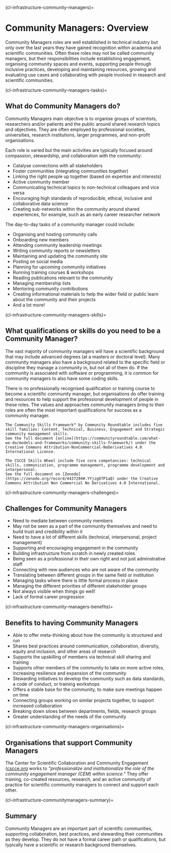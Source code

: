 (cl-infrastructure-community-managers)=
# Community Managers: Overview

Community Managers roles are well established in technical industry but only over the last years they have gained recognition within academia and scientific communities.
Often these roles may not be called community managers, but their responsibilities include establishing engagement, organising community spaces and events, supporting people through inclusive practices, developing and maintaining resources, growing and evaluating use cases and collaborating with people involved in research and scientific communities.

(cl-infrastructure-community-managers-tasks)=
## What do Community Managers do?

Community Managers main objective is to organise groups of scientists, researchers and/or patients and the public around shared research topics and objectives.
They are often employed by professional societies, universities, research institutions, larger programmes, and non-profit organisations.

Each role is varied but the main activities are typically focused around compassion, stewardship, and collaboration with the community:
* Catalyse connections with all stakeholders
* Foster communities (integrating communities together)
* Linking the right people up together (based on expertise and interests)
* Active community member
* Communicating technical topics to non-technical colleagues and vice versa
* Encouraging high standards of reproducible, ethical, inclusive and collaborative data science
* Creating sub-networks within the community around shared experiences, for example, such as an early career researcher network

The day-to-day tasks of a community manager could include:
* Organising and hosting community calls
* Onboarding new members
* Attending community leadership meetings
* Writing community reports or newsletters
* Maintaining and updating the community site
* Posting on social media
* Planning for upcoming community initiatives
* Running training courses & workshops
* Reading publications relevant to the community
* Managing membership lists
* Mentoring community contributions
* Creating informational materials to help the wider field or public learn about the community and their projects
* And a lot more!

(cl-infrastructure-community-managers-skills)=
## What qualifications or skills do you need to be a Community Manager?
The vast majority of community managers will have a scientific background that may include advanced degrees (at a masters or doctoral level).
Many community managers also have a background related to the specific field or discipline they manage a community in, but not all of them do.
If the community is associated with software or programming, it is common for community managers to also have some coding skills.

There is no professionally recognised qualification or training course to become a scientific community manager, but organisations do offer training and resources to help support the professional development of people in these roles.
The values and approaches community managers bring to their roles are often the most important qualifications for success as a community manager.

```{admonition} Community Skills and Core Competancies
The Community Skills Framework™ by Community Roundtable includes five skill families: Content, Technical, Business, Engagement and Strategic community management skills.
See the full document [online](https://communityroundtable.com/what-we-do/models-and-frameworks/community-skills-framework/) under the Creative Commons Attribution-NonCommercial-NoDerivatives 4.0 International License.

The CSCCE Skills Wheel include five core competancies: technical skills, communication, programme management, programme development and interpersonal.
See the full document on [Zenodo](https://zenodo.org/record/4437294#.YYjzg07P1aQ) under the Creative Commons Attribution Non Commercial No Derivatives 4.0 International.
```

(cl-infrastructure-community-managers-challenges)=
## Challenges for Community Managers
* Need to mediate between community members
* May not be seen as a part of the community themselves and need to build trust and credibility within it
* Need to have a lot of different skills (technical, interpersonal, project management)
* Supporting and encouraging engagement in the community
* Building infrastructure from scratch in newly created roles
* Being seen as a professional in their own right and not just adminstrative staff
* Connecting with new audiences who are not aware of the community
* Translating between different groups in the same field or institution
* Managing tasks where there is little formal process in place
* Managing the different priorities of different stakeholder groups
* Not always visible when things go well!
* Lack of formal career progression

(cl-infrastructure-community-managers-benefits)=
## Benefits to having Community Managers
* Able to offer meta-thinking about how the community is structured and run
* Shares best practices around communication, collaboration, diversity, equity and inclusion, and other areas of research
* Supports the upskilling of members via technical skill sharing and training
* Supports other members of the community to take on more active roles, increasing resilience and expansion of the community
* Stewarding initiatives to develop the community such as data standards, a code of conduct, or training workshops
* Offers a stable base for the community, to make sure meetings happen on time
* Connecting groups working on similar projects together, to support increased collaboration
* Breaking down siloes between departments, fields, research groups
* Greater understanding of the needs of the community


(cl-infrastructure-community-managers-organisations)=
## Organisations that support Community Managers
The Center for Scientific Collaboration and Community Engagement ([cscce.org](https://www.cscce.org/) works to _"professionalize and institutionalize the role of the community engagement manager (CEM) within science."_
They offer training, co-created resources, research, and an active community of practice for scientific community managers to connect and support each other.

(cl-infrastructure-communitymanagers-summary)=
## Summary
Community Managers are an important part of scientific communities, supporting collaboration, best practices, and stewarding their communities as they develop.
They do not have a formal career path or qualifications, but typically have a scientific or research background themselves.
